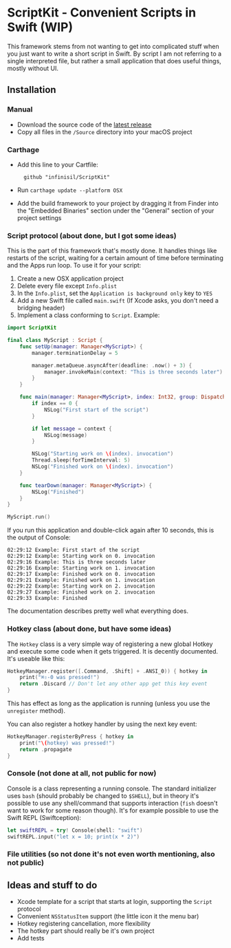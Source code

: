 # ScriptKit - Convenient Scripts in Swift (WIP)

This framework stems from not wanting to get into complicated stuff when you just want to write a short script in Swift. By script I am not referring to a single interpreted file, but rather a small application that does useful things, mostly without UI.

## Installation

### Manual

- Download the source code of the [latest release](https://github.com/Infinisil/ScriptKit/archive/master.zip)
- Copy all files in the `/Source` directory into your macOS project

### Carthage

- Add this line to your Cartfile:

		github "infinisil/ScriptKit"

- Run `carthage update --platform OSX`
- Add the build framework to your project by dragging it from Finder into the "Embedded Binaries" section under the "General" section of your project settings

### Script protocol (about done, but I got some ideas)

This is the part of this framework that's mostly done. It handles things like restarts of the script, waiting for a certain amount of time before terminating and the Apps run loop. To use it for your script:

 1. Create a new OSX application project
 2. Delete every file except `Info.plist`
 3. In the `Info.plist`, set the `Application is background only` key to `YES`
 4. Add a new Swift file called `main.swift` (If Xcode asks, you don't need a bridging header)
 5. Implement a class conforming to `Script`. Example:

```swift
import ScriptKit

final class MyScript : Script {
	func setUp(manager: Manager<MyScript>) {
		manager.terminationDelay = 5

		manager.metaQueue.asyncAfter(deadline: .now() + 3) {
			manager.invokeMain(context: "This is three seconds later")
		}
	}

	func main(manager: Manager<MyScript>, index: Int32, group: DispatchGroup, context: String?) {
		if index == 0 {
			NSLog("First start of the script")
		}

		if let message = context {
			NSLog(message)
		}

		NSLog("Starting work on \(index). invocation")
		Thread.sleep(forTimeInterval: 5)
		NSLog("Finished work on \(index). invocation")
	}

	func tearDown(manager: Manager<MyScript>) {
		NSLog("Finished")
	}
}

MyScript.run()
```

If you run this application and double-click again after 10 seconds, this is the output of Console:

```
02:29:12 Example: First start of the script
02:29:12 Example: Starting work on 0. invocation
02:29:16 Example: This is three seconds later
02:29:16 Example: Starting work on 1. invocation
02:29:17 Example: Finished work on 0. invocation
02:29:21 Example: Finished work on 1. invocation
02:29:22 Example: Starting work on 2. invocation
02:29:27 Example: Finished work on 2. invocation
02:29:33 Example: Finished
```

The documentation describes pretty well what everything does.

### Hotkey class (about done, but have some ideas)

The `Hotkey` class is a very simple way of registering a new global Hotkey and execute some code when it gets triggered. It is decently documented. It's useable like this:

```swift
HotkeyManager.register([.Command, .Shift] + .ANSI_0)) { hotkey in
	print("⌘⇧-0 was pressed!")
	return .Discard // Don't let any other app get this key event
}
```

This has effect as long as the application is running (unless you use the `unregister` method).

You can also register a hotkey handler by using the next key event:

```swift
HotkeyManager.registerByPress { hotkey in
	print("\(hotkey) was pressed!")
	return .propagate
}
```

### Console (not done at all, not public for now)

Console is a class representing a running console. The standard initializer uses `bash` (should probably be changed to `$SHELL`), but in theory it's possible to use any shell/command that supports interaction (`fish` doesn't want to work for some reason though). It's for example possible to use the Swift REPL (Swiftception):

```swift
let swiftREPL = try! Console(shell: "swift")
swiftREPL.input("let x = 10; print(x * 2)")
```

### File utilities (so not done it's not even worth mentioning, also not public)

## Ideas and stuff to do

- Xcode template for a script that starts at login, supporting the `Script` protocol
- Convenient `NSStatusItem` support (the little icon it the menu bar)
- Hotkey registering cancellation, more flexibility
- The hotkey part should really be it's own project
- Add tests

